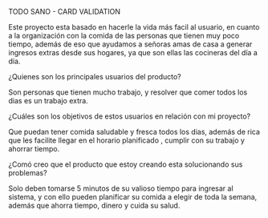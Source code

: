 TODO SANO - CARD VALIDATION

Este proyecto esta basado en hacerle la vida más facil al usuario, en cuanto a la organización con la comida de las personas que tienen muy poco tiempo, además de eso que ayudamos a señoras amas de casa a generar ingresos extras desde sus hogares, ya que son ellas las cocineras del día a día.

¿Quienes son los principales usuarios del producto?

Son personas que tienen mucho trabajo, y resolver que comer todos los dias es un trabajo extra.

¿Cuáles son los objetivos de estos usuarios en relación con mi proyecto?

Que puedan tener comida saludable y fresca todos los dias, además de rica que les facilite llegar en el horario planificado , cumplir con su trabajo y ahorrar tiempo.

¿Comó creo que el producto que estoy creando esta solucionando sus problemas?

Solo deben tomarse 5 minutos de su valioso tiempo para ingresar al sistema, y con ello pueden planificar su comida a elegir de toda la semana, además que ahorra tiempo, dinero y cuida su salud.